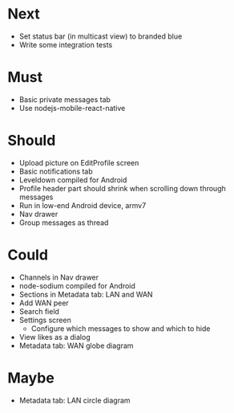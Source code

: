 # Next

- Set status bar (in multicast view) to branded blue
- Write some integration tests

# Must

- Basic private messages tab
- Use nodejs-mobile-react-native

# Should

- Upload picture on EditProfile screen
- Basic notifications tab
- Leveldown compiled for Android
- Profile header part should shrink when scrolling down through messages
- Run in low-end Android device, armv7
- Nav drawer
- Group messages as thread

# Could

- Channels in Nav drawer
- node-sodium compiled for Android
- Sections in Metadata tab: LAN and WAN
- Add WAN peer
- Search field
- Settings screen
  - Configure which messages to show and which to hide
- View likes as a dialog
- Metadata tab: WAN globe diagram

# Maybe

- Metadata tab: LAN circle diagram
